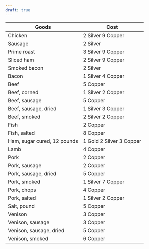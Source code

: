```yaml
---
draft: true
---
```

| Goods                       | Cost                     |
| --------------------------- | ------------------------ |
| Chicken                     | 2 Silver 9 Copper        |
| Sausage                     | 2 Silver                 |
| Prime roast                 | 3 Silver 9 Copper        |
| Sliced ham                  | 2 Silver 9 Copper        |
| Smoked bacon                | 2 Silver                 |
| Bacon                       | 1 Silver 4 Copper        |
| Beef                        | 5 Copper                 |
| Beef, corned                | 1 Silver 2 Copper        |
| Beef, sausage               | 5 Copper                 |
| Beef, sausage, dried        | 1 Silver 3 Copper        |
| Beef, smoked                | 2 Silver 2 Copper        |
| Fish                        | 2 Copper                 |
| Fish, salted                | 8 Copper                 |
| Ham, sugar cured, 12 pounds | 1 Gold 2 Silver 3 Copper |
| Lamb                        | 4 Copper                 |
| Pork                        | 2 Copper                 |
| Pork, sausage               | 2 Copper                 |
| Pork, sausage, dried        | 5 Copper                 |
| Pork, smoked                | 1 Silver 7 Copper        |
| Pork, chops                 | 4 Copper                 |
| Pork, salted                | 1 Silver 2 Copper        |
| Salt, pound                 | 5 Copper                 |
| Venison                     | 3 Copper                 |
| Venison, sausage            | 3 Copper                 |
| Venison, sausage, dried     | 5 Copper                 |
| Venison, smoked             | 6 Copper                 |